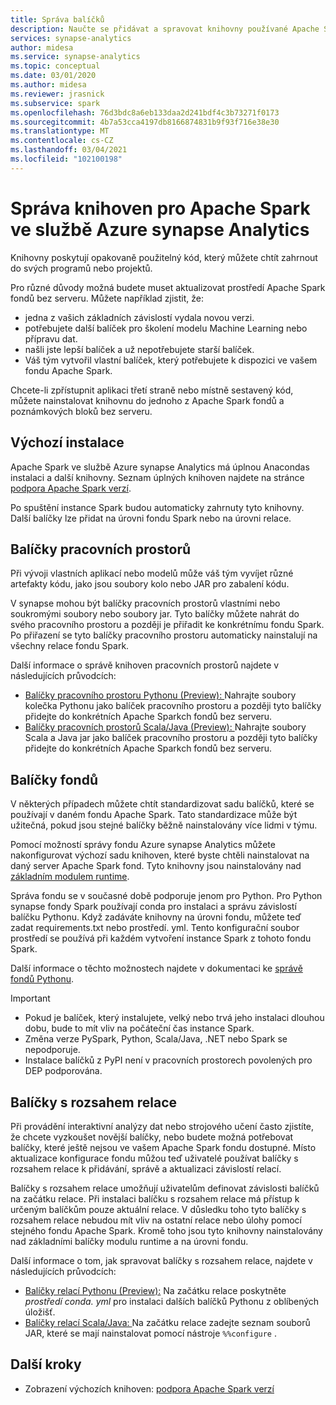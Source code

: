 ```yaml
---
title: Správa balíčků
description: Naučte se přidávat a spravovat knihovny používané Apache Spark ve službě Azure synapse Analytics.
services: synapse-analytics
author: midesa
ms.service: synapse-analytics
ms.topic: conceptual
ms.date: 03/01/2020
ms.author: midesa
ms.reviewer: jrasnick
ms.subservice: spark
ms.openlocfilehash: 76d3bdc8a6eb133daa2d241bdf4c3b73271f0173
ms.sourcegitcommit: 4b7a53cca4197db8166874831b9f93f716e38e30
ms.translationtype: MT
ms.contentlocale: cs-CZ
ms.lasthandoff: 03/04/2021
ms.locfileid: "102100198"
---
```

# <a name="manage-libraries-for-apache-spark-in-azure-synapse-analytics"></a>Správa knihoven pro Apache Spark ve službě Azure synapse Analytics
Knihovny poskytují opakovaně použitelný kód, který můžete chtít zahrnout do svých programů nebo projektů. 

Pro různé důvody možná budete muset aktualizovat prostředí Apache Spark fondů bez serveru. Můžete například zjistit, že:
- jedna z vašich základních závislostí vydala novou verzi.
- potřebujete další balíček pro školení modelu Machine Learning nebo přípravu dat.
- našli jste lepší balíček a už nepotřebujete starší balíček.
- Váš tým vytvořil vlastní balíček, který potřebujete k dispozici ve vašem fondu Apache Spark.

Chcete-li zpřístupnit aplikaci třetí straně nebo místně sestavený kód, můžete nainstalovat knihovnu do jednoho z Apache Spark fondů a poznámkových bloků bez serveru.
  
## <a name="default-installation"></a>Výchozí instalace
Apache Spark ve službě Azure synapse Analytics má úplnou Anacondas instalaci a další knihovny. Seznam úplných knihoven najdete na stránce [podpora Apache Spark verzí](apache-spark-version-support.md). 

Po spuštění instance Spark budou automaticky zahrnuty tyto knihovny. Další balíčky lze přidat na úrovni fondu Spark nebo na úrovni relace.

## <a name="workspace-packages"></a>Balíčky pracovních prostorů
Při vývoji vlastních aplikací nebo modelů může váš tým vyvíjet různé artefakty kódu, jako jsou soubory kolo nebo JAR pro zabalení kódu. 

V synapse mohou být balíčky pracovních prostorů vlastními nebo soukromými soubory nebo soubory jar. Tyto balíčky můžete nahrát do svého pracovního prostoru a později je přiřadit ke konkrétnímu fondu Spark. Po přiřazení se tyto balíčky pracovního prostoru automaticky nainstalují na všechny relace fondu Spark.

Další informace o správě knihoven pracovních prostorů najdete v následujících průvodcích:
- [Balíčky pracovního prostoru Pythonu (Preview): ](./apache-spark-manage-python-packages.md#install-wheel-files) Nahrajte soubory kolečka Pythonu jako balíček pracovního prostoru a později tyto balíčky přidejte do konkrétních Apache Sparkch fondů bez serveru.
- [Balíčky pracovních prostorů Scala/Java (Preview): ](./apache-spark-manage-scala-packages.md#workspace-packages) Nahrajte soubory Scala a Java jar jako balíček pracovního prostoru a později tyto balíčky přidejte do konkrétních Apache Sparkch fondů bez serveru.

## <a name="pool-packages"></a>Balíčky fondů
V některých případech můžete chtít standardizovat sadu balíčků, které se používají v daném fondu Apache Spark. Tato standardizace může být užitečná, pokud jsou stejné balíčky běžně nainstalovány více lidmi v týmu. 

Pomocí možností správy fondu Azure synapse Analytics můžete nakonfigurovat výchozí sadu knihoven, které byste chtěli nainstalovat na daný server Apache Spark fond. Tyto knihovny jsou nainstalovány nad [základním modulem runtime](./apache-spark-version-support.md). 

Správa fondu se v současné době podporuje jenom pro Python. Pro Python synapse fondy Spark používají conda pro instalaci a správu závislostí balíčku Pythonu. Když zadáváte knihovny na úrovni fondu, můžete teď zadat requirements.txt nebo prostředí. yml. Tento konfigurační soubor prostředí se používá při každém vytvoření instance Spark z tohoto fondu Spark. 

Další informace o těchto možnostech najdete v dokumentaci ke [správě fondů Pythonu](./apache-spark-manage-python-packages.md#pool-libraries).

> [!IMPORTANT]
> - Pokud je balíček, který instalujete, velký nebo trvá jeho instalaci dlouhou dobu, bude to mít vliv na počáteční čas instance Spark.
> - Změna verze PySpark, Python, Scala/Java, .NET nebo Spark se nepodporuje.
> - Instalace balíčků z PyPI není v pracovních prostorech povolených pro DEP podporována.

## <a name="session-scoped-packages"></a>Balíčky s rozsahem relace
Při provádění interaktivní analýzy dat nebo strojového učení často zjistíte, že chcete vyzkoušet novější balíčky, nebo budete možná potřebovat balíčky, které ještě nejsou ve vašem Apache Spark fondu dostupné. Místo aktualizace konfigurace fondu můžou teď uživatelé používat balíčky s rozsahem relace k přidávání, správě a aktualizaci závislostí relací.

Balíčky s rozsahem relace umožňují uživatelům definovat závislosti balíčků na začátku relace. Při instalaci balíčku s rozsahem relace má přístup k určeným balíčkům pouze aktuální relace. V důsledku toho tyto balíčky s rozsahem relace nebudou mít vliv na ostatní relace nebo úlohy pomocí stejného fondu Apache Spark. Kromě toho jsou tyto knihovny nainstalovány nad základními balíčky modulu runtime a na úrovni fondu. 

Další informace o tom, jak spravovat balíčky s rozsahem relace, najdete v následujících průvodcích:
- [Balíčky relací Pythonu (Preview):](./apache-spark-manage-python-packages.md) Na začátku relace poskytněte *prostředí conda. yml* pro instalaci dalších balíčků Pythonu z oblíbených úložišť. 
- [Balíčky relací Scala/Java: ](./apache-spark-manage-scala-packages.md) Na začátku relace zadejte seznam souborů JAR, které se mají nainstalovat pomocí nástroje ```%%configure``` .

## <a name="next-steps"></a>Další kroky
- Zobrazení výchozích knihoven: [podpora Apache Spark verzí](apache-spark-version-support.md)
